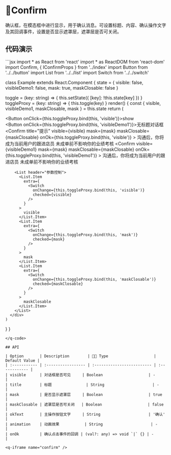 # Confirm <q-qrcode name='confirm' />

确认框，在模态框中进行显示，用于确认消息。可设置标题、内容、确认操作文字及其回调事件，设置是否显示遮罩层，遮罩层是否可关闭。

## 代码演示

<q-code>
```jsx
import * as React from 'react'
import * as ReactDOM from 'react-dom'
import Confirm, { IConfirmProps } from '../index'
import Button from '../../button'
import List from '../../list'
import Switch from '../../switch'

class Example extends React.Component {
  state = {
    visible: false,
    visibleDemo1: false,
    mask: true,
    maskClosable: false
  }

  toggle = (key: string) => {
    this.setState({ [key]: !this.state[key] })
  }
  toggleProxy = (key: string) => {
    this.toggle(key)
  }
  render() {
    const {
      visible,
      visibleDemo1,
      maskClosable,
      mask
    } = this.state
    return (
      <div>
        <Button onClick={this.toggleProxy.bind(this, 'visible')}>show</Button>
        <br/>
        <Button onClick={this.toggleProxy.bind(this, 'visibleDemo1')}>无标题对话框</Button>
        <Confirm
          title="提示"
          visible={visible}
          mask={mask}
          maskClosable={maskClosable}
          onOk={this.toggleProxy.bind(this, 'visible')}
        >
          沟通后，你将成为当前用户的跟进店员 未成单前不影响你的业绩考核
        </Confirm>
        <Confirm
          visible={visibleDemo1}
          mask={mask}
          maskClosable={maskClosable}
          onOk={this.toggleProxy.bind(this, 'visibleDemo1')}
        >
          沟通后，你将成为当前用户的跟进店员 未成单前不影响你的业绩考核
        </Confirm>

        <List header="参数控制">
          <List.Item
            extra={
              <Switch
                onChange={this.toggleProxy.bind(this, 'visible')}
                checked={visible}
              />
            }
          >
            visible
          </List.Item>
          <List.Item
            extra={
              <Switch
                onChange={this.toggleProxy.bind(this, 'mask')}
                checked={mask}
              />
            }
          >
            mask
          </List.Item>
          <List.Item
            extra={
              <Switch
                onChange={this.toggleProxy.bind(this, 'maskClosable')}
                checked={maskClosable}
              />
            }
          >
            maskClosable
          </List.Item>
        </List>
      </div>
    )
  }
}

```
</q-code>

## API

| Option       | Description        |  Type                    | Default Value |
| :----------- | :----------------- | :------------------------- | :------------ |
| visible      | 对话框是否可见     | Boolean                    | -             |
| title        | 标题               | String                     | -             |
| mask         | 是否显示遮罩层     | Boolean                    | true          |
| maskClosable | 遮罩层是否可关闭   | Boolean                    | false         |
| okText       | 主操作按钮文字     | String                     | '确认'        |
| animation    | 动画效果           | String                     | -             |
| onOk         | 确认点击事件的回调 | (val?: any) => void `|` {} | -             |

<q-iframe name="confirm" />